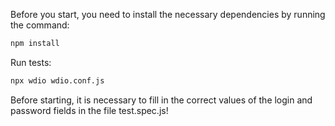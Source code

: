 Before you start, you need to install the necessary dependencies by running the command:
```bash
npm install
```

Run tests:
```bash
npx wdio wdio.conf.js
```

Before starting, it is necessary to fill in the correct values of the login and password fields in the file test.spec.js!
